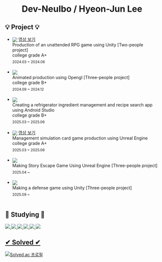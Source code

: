 <div align="center">

# Dev-Neulbo / Hyeon-Jun Lee

</div>

## 💡 Project 💡

- <img align="center" src="https://img.shields.io/badge/unity-%23000000.svg?&style=for-the-badge&logo=unity&logoColor=white" />    [영상 보기](https://www.youtube.com/watch?v=mmraBK_lzhc)
    <br> 
    Production of an unattended RPG game using Unity [Two-people project]  <br>college grade A+<br>
    <sub> 2024.03 ~ 2024.06 </sub> <br> <br>
- <img align="center" src="https://img.shields.io/badge/opengl-%235586A4.svg?&style=for-the-badge&logo=opengl&logoColor=white" />    
    <br>
    Animated production using Opengl [Three-people project] <br> college grade B+ <br>
    <sub> 2024.09 ~ 2024.12 </sub> <br> <br>
- <img align="center" src="https://img.shields.io/badge/android%20studio-%233DDC84.svg?&style=for-the-badge&logo=android%20studio&logoColor=black" /> <br>
    Creating a refrigerator ingredient management and recipe search app using Android Studio <br> college grade B+ <br>
    <sub> 2025.03 ~ 2025.06 </sub> <br> <br>
- <img align="center" src="https://img.shields.io/badge/unreal%20engine-%23313131.svg?&style=for-the-badge&logo=unreal%20engine&logoColor=white"  />    [영상 보기](https://www.youtube.com/watch?v=36OyJrJh3qw)
    <br>
    Management simulation card game production using Unreal Engine <br> college grade A+ <br>
    <sub> 2025.03 ~ 2025.06 </sub> <br> <br>
- <img align="center" src="https://img.shields.io/badge/unreal%20engine-%23313131.svg?&style=for-the-badge&logo=unreal%20engine&logoColor=white"  /> <br>
    Making Story Escape Game Using Unreal Engine [Three-people project] <br>
    <sub> 2025.04 ~ </sub> <br> <br>
- <img align="center" src="https://img.shields.io/badge/unity-%23000000.svg?&style=for-the-badge&logo=unity&logoColor=white" /> <br>
    Making a defense game using Unity [Three-people project] <br>
    <sub> 2025.09 ~ </sub>  <br> <br>
 
## 📖 Studying 📖

<a href="" target="_blank">
  <img src="https://img.shields.io/badge/unreal%20engine-%23313131.svg?&style=for-the-badge&logo=unreal%20engine&logoColor=white"  />
  <img src="https://img.shields.io/badge/unity-%23000000.svg?&style=for-the-badge&logo=unity&logoColor=white" />
  <img src="https://img.shields.io/badge/aseprite-%237D929E.svg?&style=for-the-badge&logo=aseprite&logoColor=white" />
  <img src="https://img.shields.io/badge/-C++-000000?.svg?&style=for-the-badge&logo=c%2B%2B&logoColor=white" />
  <img src="https://img.shields.io/badge/java-%23007396.svg?&style=for-the-badge&logo=java&logoColor=white" />
  <img src="https://img.shields.io/badge/python-%233776AB.svg?&style=for-the-badge&logo=python&logoColor=white" />

  

## ✔ Solved ✔
[![Solved.ac
프로필](http://mazassumnida.wtf/api/v2/generate_badge?boj=neulb0ot)](https://solved.ac/neulb0ot)

  
  <!--
**Dev-Neulbo/Dev-Neulbo** is a ✨ _special_ ✨ repository because its `README.md` (this file) appears on your GitHub profile.

Here are some ideas to get you started:

- 🔭 I’m currently working on ...
- 🌱 I’m currently learning ...
- 👯 I’m looking to collaborate on ...
- 🤔 I’m looking for help with ...
- 💬 Ask me about ...
- 📫 How to reach me: ...
- 😄 Pronouns: ...
- ⚡ Fun fact: ...
-->
